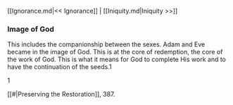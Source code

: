 [[Ignorance.md|<< Ignorance]]  |  [[Iniquity.md|Iniquity >>]]

### Image of God
This includes the companionship between the sexes. Adam and Eve became in the image of God. This is at the core of redemption, the core of the work of God. This is what it means for God to complete His work and to have the continuation of the seeds.1



1

[[#|Preserving the Restoration]], 387.